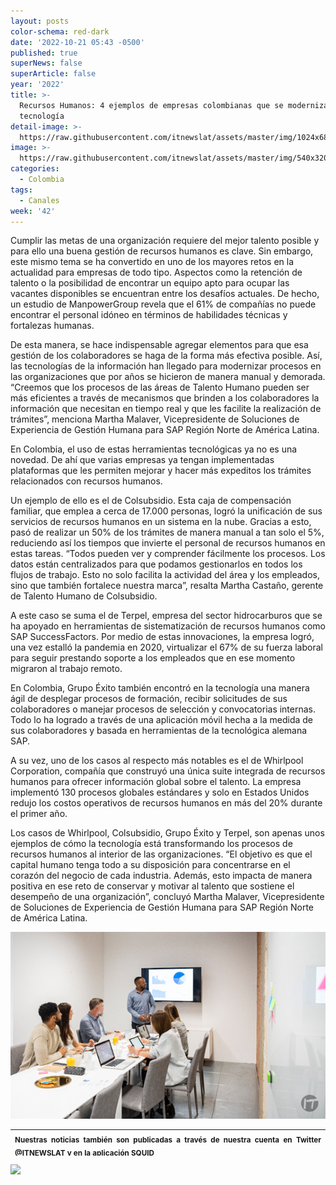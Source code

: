```yaml
---
layout: posts
color-schema: red-dark
date: '2022-10-21 05:43 -0500'
published: true
superNews: false
superArticle: false
year: '2022'
title: >-
  Recursos Humanos: 4 ejemplos de empresas colombianas que se modernizan con
  tecnología
detail-image: >-
  https://raw.githubusercontent.com/itnewslat/assets/master/img/1024x680/presentacion-en-reu-g.jpg
image: >-
  https://raw.githubusercontent.com/itnewslat/assets/master/img/540x320/presentacion-en-reu-p.jpg
categories:
  - Colombia
tags:
  - Canales
week: '42'
---
```

Cumplir las metas de una organización requiere del mejor talento posible y para ello una buena gestión de recursos humanos es clave. Sin embargo, este mismo tema se ha convertido en uno de los mayores retos en la actualidad para empresas de todo tipo. Aspectos como la retención de talento o la posibilidad de encontrar un equipo apto para ocupar las vacantes disponibles se encuentran entre los desafíos actuales. De hecho, un estudio de ManpowerGroup revela que el 61% de compañías no puede encontrar el personal idóneo en términos de habilidades técnicas y fortalezas humanas.

De esta manera, se hace indispensable agregar elementos para que esa gestión de los colaboradores se haga de la forma más efectiva posible. Así, las tecnologías de la información han llegado para modernizar procesos en las organizaciones que por años se hicieron de manera manual y demorada. “Creemos que los procesos de las áreas de Talento Humano pueden ser más eficientes a través de mecanismos que brinden a los colaboradores la información que necesitan en tiempo real y que les facilite la realización de trámites”, menciona Martha Malaver, Vicepresidente de Soluciones de Experiencia de Gestión Humana para SAP Región Norte de América Latina.

En Colombia, el uso de estas herramientas tecnológicas ya no es una novedad. De ahí que varias empresas ya tengan implementadas plataformas que les permiten mejorar y hacer más expeditos los trámites relacionados con recursos humanos.

Un ejemplo de ello es el de Colsubsidio. Esta caja de compensación familiar, que emplea a cerca de 17.000 personas, logró la unificación de sus servicios de recursos humanos en un sistema en la nube. Gracias a esto, pasó de realizar un 50% de los trámites de manera manual a tan solo el 5%, reduciendo así los tiempos que invierte el personal de recursos humanos en estas tareas. “Todos pueden ver y comprender fácilmente los procesos. Los datos están centralizados para que podamos gestionarlos en todos los flujos de trabajo. Esto no solo facilita la actividad del área y los empleados, sino que también fortalece nuestra marca”, resalta Martha Castaño, gerente de Talento Humano de Colsubsidio.

A este caso se suma el de Terpel, empresa del sector hidrocarburos que se ha apoyado en herramientas de sistematización de recursos humanos como SAP SuccessFactors. Por medio de estas innovaciones, la empresa logró, una vez estalló la pandemia en 2020, virtualizar el 67% de su fuerza laboral para seguir prestando soporte a los empleados que en ese momento migraron al trabajo remoto.

En Colombia, Grupo Éxito también encontró en la tecnología una manera ágil de desplegar procesos de formación, recibir solicitudes de sus colaboradores o manejar procesos de selección y convocatorias internas. Todo lo ha logrado a través de una aplicación móvil hecha a la medida de sus colaboradores y basada en herramientas de la tecnológica alemana SAP.

A su vez, uno de los casos al respecto más notables es el de Whirlpool Corporation, compañía que construyó una única suite integrada de recursos humanos para ofrecer información global sobre el talento. La empresa implementó 130 procesos globales estándares y solo en Estados Unidos redujo los costos operativos de recursos humanos en más del 20% durante el primer año.

Los casos de Whirlpool, Colsubsidio, Grupo Éxito y Terpel, son apenas unos ejemplos de cómo la tecnología está transformando los procesos de recursos humanos al interior de las organizaciones. “El objetivo es que el capital humano tenga todo a su disposición para concentrarse en el corazón del negocio de cada industria. Además, esto impacta de manera positiva en ese reto de conservar y motivar al talento que sostiene el desempeño de una organización”, concluyó Martha Malaver, Vicepresidente de Soluciones de Experiencia de Gestión Humana para SAP Región Norte de América Latina.

![](https://raw.githubusercontent.com/itnewslat/assets/master/img/540x320/presentacion-en-reu-p.jpg)

<table style="height: 42px;" width="569">
<tbody>
<tr>
<td style="text-align: justify;"><sub><strong>Nuestras noticias también son publicadas a través de nuestra cuenta en Twitter <a href="https://twitter.com/itnewslat?lang=es">@ITNEWSLAT</a> y en la aplicación <a href="https://squidapp.co/en/">SQUID</a></strong></sub></td>
</tr>
</tbody>
</table>

<img src="https://tracker.metricool.com/c3po.jpg?hash=56f88a41e39ab42c063cc51676587a04"/>